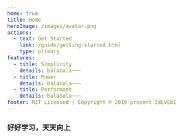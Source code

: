 ```yaml
---
home: true
title: Home
heroImage: /images/avatar.png
actions:
  - text: Get Started
    link: /guide/getting-started.html
    type: primary
features:
  - title: Simplicity
    details: balabala~~~
  - title: Power
    details: balabala~~~
  - title: Performant
    details: balabala~~~
footer: MIT Licensed | Copyright © 2019-present IdEvEbI
---
```


### 好好学习，天天向上
